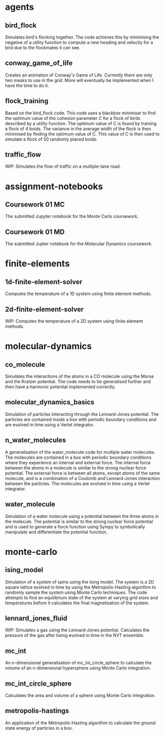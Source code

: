 # agents
## bird_flock
Simulates bird's flocking together. The code achieves this by minimising the
negative of a utility function to compute a new heading and velocity for a
bird due to the flockmates it can see.
## conway_game_of_life
Creates an animation of Conway's Game of Life. Currently there are only two
masks to use in the grid. More will eventually be implemented when I have
the time to do it.
## flock_training
Based on the bird_flock code. This code uses a blackbox minimiser to find the
optimum value of the cohesion parameter *C* for a flock of birds described by
a utility function. The optimum value of C is found by training a flock of 4
boids. The variance in the average width of the flock is then minimised by
finding the optimum value of C. This value of C is then used to simulate a flock
of 50 randomly placed boids.
## traffic_flow
WIP: Simulates the flow of traffic on a multiple-lane road.

# assignment-notebooks
## Coursework 01 MC
The submitted Jupyter notebook for the Monte Carlo coursework.
## Coursework 01 MD
The submitted Jupter notebook for the Molecular Dynamics coursework.

# finite-elements
## 1d-finite-element-solver
Computes the temperature of a 1D system using finite element methods.
## 2d-finite-element-solver
WIP: Computes the temperature of a 2D system using finite element methods.

# molecular-dynamics
## co_molecule
Simulates the interactions of the atoms in a CO molecule using the Morse and the
Kratzer potential. The code needs to be generalised further and then have a
harmonic potential implemented correctly.
## molecular_dynamics_basics
Simulation of particles interacting through the Lennard-Jones
potential. The particles are contained inside a box with periodic boundary
conditions and are evolved in time using a Verlet integrator.
## n_water_molecules
A generalisation of the water_molecule code for multiple water molecules. The
molecules are contained in a box with periodic boundary conditions where they
experience an internal and external force. The internal force between the atoms
in a molecule is similar to the strong nuclear force potential. The external
force is between all atoms, except atoms of the same molecule, and is a
combination of a Coulomb and Lennard-Jones interaction between the particles.
The molecules are evolved in time using a Verlet integrator.
## water_molecule
Simulation of a water molecule using a potential between the three atoms in the
molecule. The potential is similar to the strong nuclear force potential and is
used to generate a force function using Sympy to symbolically manipulate and
differentiate the potential function.

# monte-carlo
## ising_model
Simulation of a system of spins using the Ising model. The system is a 2D square
lattice evolved in time by using the Metropolis-Hasting algorithm to randomly
sample the system using Monte Carlo techniques. The code attempts to find an
equilibrium state of the system at varying grid sizes and temperatures before
it calculates the final magnetisation of the system.
## lennard_jones_fluid
WIP: Simulates a gas using the Lennard-Jones potential. Calculates the pressure
of the gas after being evolved in time in the NVT ensemble.
## mc_int
An n-dimensional generalisation of mc_int_circle_sphere to calculate the volume
of an n-dimensional hypersphere using Monte Carlo integration.
## mc_int_circle_sphere
Calculates the area and volume of a sphere using Monte Carlo integration.
## metropolis-hastings
An application of the Metropolis-Hasting algorithm to calculate the ground
state energy of particles in a box.
